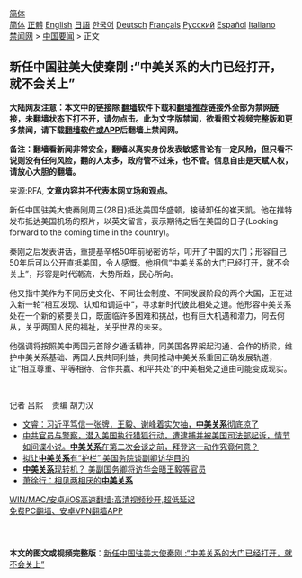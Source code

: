  <!-- 面包屑导航 --> <div class="breadcrumb"><!-- GTranslate: https://gtranslate.io/ -->  <div class="switcher notranslate">  <div class="selected">  <a href="#" onclick="return false;"> 简体</a>  </div>  <div class="option">  <a href="https://www.bannedbook.org" onclick="doGTranslate('zh-CN|zh-CN');jQuery('div.switcher div.selected a').html(jQuery(this).html());return false;" title="简体中文" class="nturl selected"> 简体</a>  <a href="https://www.bannedbook.org/zh-tw/" onclick="doGTranslate('zh-CN|zh-TW');jQuery('div.switcher div.selected a').html(jQuery(this).html());return false;" title="繁體中文" class="nturl"> 正體</a>  <a href="https://www.bannedbook.org/en/" onclick="doGTranslate('zh-CN|en');jQuery('div.switcher div.selected a').html(jQuery(this).html());return false;" title="English" class="nturl"> English</a>  <a href="https://www.bannedbook.org/ja/" onclick="doGTranslate('zh-CN|ja');jQuery('div.switcher div.selected a').html(jQuery(this).html());return false;" title="日本語" class="nturl"> 日語</a>  <a href="https://www.bannedbook.org/ko/" onclick="doGTranslate('zh-CN|ko');jQuery('div.switcher div.selected a').html(jQuery(this).html());return false;" title="한국어" class="nturl"> 한국어</a>  <a href="https://www.bannedbook.org/de/" onclick="doGTranslate('zh-CN|de');jQuery('div.switcher div.selected a').html(jQuery(this).html());return false;" title="Deutsch" class="nturl"> Deutsch</a>  <a href="https://www.bannedbook.org/fr/" onclick="doGTranslate('zh-CN|fr');jQuery('div.switcher div.selected a').html(jQuery(this).html());return false;" title="Français" class="nturl"> Français</a>  <a href="https://www.bannedbook.org/ru/" onclick="doGTranslate('zh-CN|ru');jQuery('div.switcher div.selected a').html(jQuery(this).html());return false;" title="Русский" class="nturl"> Русский</a>  <a href="https://www.bannedbook.org/es/" onclick="doGTranslate('zh-CN|es');jQuery('div.switcher div.selected a').html(jQuery(this).html());return false;" title="Español" class="nturl"> Español</a>  <a href="https://www.bannedbook.org/it/" onclick="doGTranslate('zh-CN|it');jQuery('div.switcher div.selected a').html(jQuery(this).html());return false;" title="Italiano" class="nturl"> Italiano</a>  </div>  </div>      <div class='breadcrumb-sub'><!-- Breadcrumb NavXT 6.3.0 --> <a href="https://www.bannedbook.org/" class="home">禁闻网</a> &gt; <a href="https://www.bannedbook.org/bnews/headline/" class="category">中国要闻</a> &gt; 正文</div></div><h2>新任中国驻美大使秦刚 :“中美关系的大门已经打开，就不会关上”</h2> <p class="notice"><b>大陆网友注意：本文中的链接除 <a href="https://github.com/bannedbook/fanqiang" >翻墙</a>软件下载和<a href="https://github.com/killgcd/justmysocks/blob/master/README.md">翻墙推荐</a>链接外全部为禁网链接，未翻墙状态下打不开，请勿点击。此为文字版禁闻，欲看图文视频完整版和更多禁闻，请下载<a href="https://github.com/bannedbook/fanqiang">翻墙软件或APP</a>后翻墙上禁闻网。</p><p>备注：翻墙看新闻非常安全，翻墙以真实身份发表敏感言论有一定风险，但只看不说则没有任何风险，翻的人太多，政府管不过来，也不管。信息自由是天赋人权，请放心大胆的翻墙。</b></p>  <div class="entry"> <p>来源:RFA, <strong>文章内容并不代表本网立场和观点。</strong></p> <p>             </p>  <p>&#26032;&#20219;&#20013;&#22269;&#39547;&#32654;&#22823;&#20351;&#31206;&#21018;&#21608;&#19977;(28&#26085;)&#25269;&#36798;&#32654;&#22269;&#21326;&#30427;&#39039;&#65292;&#25509;&#26367;&#21368;&#20219;&#30340;&#23828;&#22825;&#20975;&#12290;&#20182;&#22312;&#25512;&#29305;&#21457;&#24067;&#25269;&#36798;&#32654;&#22269;&#26426;&#22330;&#30340;&#29031;&#29255;&#65292;&#20197;&#33521;&#25991;&#30041;&#35328;&#65292;&#34920;&#31034;&#26399;&#24453;&#20043;&#21518;&#22312;&#32654;&#22269;&#30340;&#26085;&#23376;(Looking forward to the coming time in the country)&#12290;</p> <p>&#31206;&#21018;&#20043;&#21518;&#21457;&#34920;&#35762;&#35805;&#65292;&#37325;&#25552;&#22522;&#36763;&#26684;50&#24180;&#21069;&#31192;&#23494;&#35775;&#21326;&#65292;&#21481;&#24320;&#20102;&#20013;&#22269;&#30340;&#22823;&#38376;&#65307;&#24418;&#23481;&#33258;&#24049;50&#24180;&#21518;&#21487;&#20197;&#20844;&#24320;&#30452;&#25269;&#32654;&#22269;&#65292;&#20196;&#20154;&#24863;&#24936;&#12290;&#20182;&#30456;&#20449;&#8220;&#20013;&#32654;&#20851;&#31995;&#30340;&#22823;&#38376;&#24050;&#32463;&#25171;&#24320;&#65292;&#23601;&#19981;&#20250;&#20851;&#19978;&#8221;&#65292;&#24418;&#23481;&#26159;&#26102;&#20195;&#28526;&#27969;&#65292;&#22823;&#21183;&#25152;&#36235;&#65292;&#27665;&#24515;&#25152;&#21521;&#12290;</p>  <p>&#20182;&#21448;&#25351;&#20013;&#32654;&#20316;&#20026;&#19981;&#21516;&#21382;&#21490;&#25991;&#21270;&#12289;&#19981;&#21516;&#31038;&#20250;&#21046;&#24230;&#12289;&#19981;&#21516;&#21457;&#23637;&#38454;&#27573;&#30340;&#20004;&#20010;&#22823;&#22269;&#65292;&#27491;&#22312;&#36827;&#20837;&#26032;&#19968;&#36718;&#8220;&#30456;&#20114;&#21457;&#29616;&#12289;&#35748;&#30693;&#21644;&#35843;&#36866;&#20013;&#8221;&#65292;&#23547;&#27714;&#26032;&#26102;&#20195;&#24444;&#27492;&#30456;&#22788;&#20043;&#36947;&#12290;&#20182;&#24418;&#23481;&#20013;&#32654;&#20851;&#31995;&#22788;&#22312;&#19968;&#20010;&#26032;&#30340;&#32039;&#35201;&#20851;&#21475;&#65292;&#26082;&#38754;&#20020;&#35768;&#22810;&#22256;&#38590;&#21644;&#25361;&#25112;&#65292;&#20063;&#26377;&#24040;&#22823;&#26426;&#36935;&#21644;&#28508;&#21147;&#65292;&#20309;&#21435;&#20309;&#20174;&#65292;&#20851;&#20046;&#20004;&#22269;&#20154;&#27665;&#30340;&#31119;&#31049;&#65292;&#20851;&#20046;&#19990;&#30028;&#30340;&#26410;&#26469;&#12290;</p> <p>&#20182;&#24378;&#35843;&#23558;&#25353;&#29031;&#32654;&#20013;&#20004;&#22269;&#20803;&#39318;&#38500;&#22805;&#36890;&#35805;&#31934;&#31070;&#65292;&#21516;&#32654;&#22269;&#21508;&#30028;&#26550;&#36215;&#27807;&#36890;&#12289;&#21512;&#20316;&#30340;&#26725;&#26753;&#65292;&#32500;&#25252;&#20013;&#32654;&#20851;&#31995;&#22522;&#30784;&#12289;&#20004;&#22269;&#20154;&#27665;&#20849;&#21516;&#21033;&#30410;&#65292;&#20849;&#21516;&#25512;&#21160;&#20013;&#32654;&#20851;&#31995;&#37325;&#22238;&#27491;&#30830;&#21457;&#23637;&#36712;&#36947;&#65292;&#35753;&#8220;&#30456;&#20114;&#23562;&#37325;&#12289;&#24179;&#31561;&#30456;&#24453;&#12289;&#21512;&#20316;&#20849;&#36194;&#12289;&#21644;&#24179;&#20849;&#22788;&#8221;&#30340;&#20013;&#32654;&#30456;&#22788;&#20043;&#36947;&#30001;&#21487;&#33021;&#21464;&#25104;&#29616;&#23454;&#12290;</p>  <p>&#160;</p> <p>&#35760;&#32773; &#21525;&#29081;&#160;&#160;&#160; &#36131;&#32534; &#32993;&#21147;&#27721;</p>  <ul class='op-related-articles' title='相关阅读'> <li><a href='https://www.bannedbook.org/bnews/bannedvideo/20210727/1595171.html' target='_blank'>文睿：习近平笃信一张牌，王毅、谢峰着实欠抽，<b>中美关系</b>彻底凉了</a></li> <li><a href='https://www.bannedbook.org/bnews/bannedvideo/20210724/1593464.html' target='_blank'>中共官员与警察，潜入美国执行猎狐行动，遭逮捕并被美国司法部起诉，情节如间谍小说。<b>中美关系</b>在第二次会谈之前，拜登这一动作究竟何意？</a></li> <li><a href='https://www.bannedbook.org/bnews/comments/20210723/1592315.html' target='_blank'>拟让<b>中美关系</b>有“护栏” 美国务院谈副卿访华目的</a></li> <li><a href='https://www.bannedbook.org/bnews/comments/20210722/1591695.html' target='_blank'><b>中美关系</b>现转机？ 美副国务卿将访华会晤王毅等官员</a></li> <li><a href='https://www.bannedbook.org/bnews/comments/20210717/1588907.html' target='_blank'>萧徐行：相见两相厌的<b>中美关系</b></a></li> </ul> <p class="texttj"> <a href="https://github.com/bannedbook/fanqiang/wiki/V2ray%E6%9C%BA%E5%9C%BA" target="_blank">WIN/MAC/安卓/iOS高速翻墙:高清视频秒开,超低延迟</a><br/> <a href="https://github.com/bannedbook/fanqiang/wiki/%E7%A6%81%E9%97%BB%E7%BD%91%E5%AE%89%E5%8D%93%E7%BF%BB%E5%A2%99%E6%96%B0%E9%97%BBAPP" target="_blank">免费PC翻墙、安卓VPN翻墙APP</a></p><p>&#160;</p><a name='sharetosocial'></a>  <div style="margin-bottom:5px;padding-bottom:5px;clear:both"> <div id="archive-pix-1" class="banner-ads"> <!-- AuctionX Display platform tag START --> <div id="26318x728x90x621x_ADSLOT2" clicktrack="%%CLICK_URL_ESC%%"></div> <!-- AuctionX Display platform tag END --> </div> <div id="archive-pix-2" class="banner-ads"> <!-- AuctionX Display platform tag START --> <div id="26315x300x250x621x_ADSLOT2" clicktrack="%%CLICK_URL_ESC%%"></div> <!-- AuctionX Display platform tag END --> </div> </div>  <div id="archive-pix-1" class="banner-ads"> <!-- AuctionX Display platform tag START --> <div id="26318x728x90x621x_ADSLOT3" clicktrack="%%CLICK_URL_ESC%%"></div> <!-- AuctionX Display platform tag END --> </div> <div><b>本文的图文或视频完整版</b>：<a href='https://www.bannedbook.org/bnews/headline/20210729/1596404.html'>新任中国驻美大使秦刚 :“中美关系的大门已经打开，就不会关上”</a></div>  </div><!--END ENTRY--> 